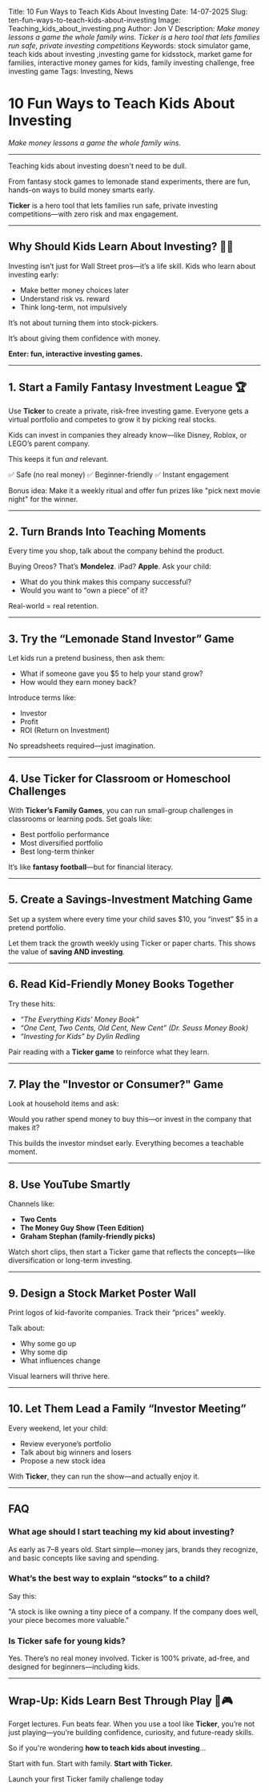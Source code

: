 Title: 10 Fun Ways to Teach Kids About Investing
Date: 14-07-2025
Slug: ten-fun-ways-to-teach-kids-about-investing
Image: Teaching_kids_about_investing.png
Author: Jon V
Description: _Make money lessons a game the whole family wins. Ticker is a hero tool that lets families run safe, private investing competitions_
Keywords: stock simulator game, teach kids about investing ,investing game for kidsstock, market game for families, interactive money games for kids, family investing challenge, free investing game
Tags: Investing, News

# **10 Fun Ways to Teach Kids About Investing**

_Make money lessons a game the whole family wins._

---

Teaching kids about investing doesn't need to be dull.

From fantasy stock games to lemonade stand experiments, there are fun, hands-on ways to build money smarts early.

**Ticker** is a hero tool that lets families run safe, private investing competitions—with zero risk and max engagement.

---

## **Why Should Kids Learn About Investing? 🧒💡**

Investing isn’t just for Wall Street pros—it’s a life skill.
Kids who learn about investing early:

- Make better money choices later
- Understand risk vs. reward
- Think long-term, not impulsively

It’s not about turning them into stock-pickers.



It’s about giving them confidence with money.

**Enter: fun, interactive investing games.**

---

## **1. Start a Family Fantasy Investment League 🏆**

Use **Ticker** to create a private, risk-free investing game.
Everyone gets a virtual portfolio and competes to grow it by picking real stocks.

Kids can invest in companies they already know—like Disney, Roblox, or LEGO’s parent company.

This keeps it fun _and_ relevant.

✅ Safe (no real money)
✅ Beginner-friendly
✅ Instant engagement

Bonus idea: Make it a weekly ritual and offer fun prizes like "pick next movie night" for the winner.

---

## **2. Turn Brands Into Teaching Moments**

Every time you shop, talk about the company behind the product.

Buying Oreos? That’s **Mondelez**. iPad? **Apple**.
Ask your child:

- What do you think makes this company successful?
- Would you want to “own a piece” of it?

Real-world = real retention.

---

## **3. Try the “Lemonade Stand Investor” Game**

Let kids run a pretend business, then ask them:

- What if someone gave you $5 to help your stand grow?
- How would they earn money back?

Introduce terms like:

- Investor
- Profit
- ROI (Return on Investment)

No spreadsheets required—just imagination.

---

## **4. Use Ticker for Classroom or Homeschool Challenges**

With **Ticker’s Family Games**, you can run small-group challenges in classrooms or learning pods.
Set goals like:

- Best portfolio performance
- Most diversified portfolio
- Best long-term thinker

It’s like **fantasy football**—but for financial literacy.

---

## **5. Create a Savings-Investment Matching Game**

Set up a system where every time your child saves $10, you “invest” $5 in a pretend portfolio.

Let them track the growth weekly using Ticker or paper charts.
This shows the value of **saving AND investing**.

---

## **6. Read Kid-Friendly Money Books Together**

Try these hits:

- _“The Everything Kids’ Money Book”_
- _“One Cent, Two Cents, Old Cent, New Cent” (Dr. Seuss Money Book)_
- _“Investing for Kids” by Dylin Redling_

Pair reading with a **Ticker game** to reinforce what they learn.

---

## **7. Play the "Investor or Consumer?" Game**

Look at household items and ask:

Would you rather spend money to buy this—or invest in the company that makes it?

This builds the investor mindset early. Everything becomes a teachable moment.

---

## **8. Use YouTube Smartly**

Channels like:

- **Two Cents**
- **The Money Guy Show (Teen Edition)**
- **Graham Stephan (family-friendly picks)**

Watch short clips, then start a Ticker game that reflects the concepts—like diversification or long-term investing.

---

## **9. Design a Stock Market Poster Wall**

Print logos of kid-favorite companies. Track their “prices” weekly.

Talk about:

- Why some go up
- Why some dip
- What influences change

Visual learners will thrive here.

---

## **10. Let Them Lead a Family “Investor Meeting”**

Every weekend, let your child:

- Review everyone’s portfolio
- Talk about big winners and losers
- Propose a new stock idea

With **Ticker**, they can run the show—and actually enjoy it.

---

## **FAQ**

### **What age should I start teaching my kid about investing?**

As early as 7–8 years old. Start simple—money jars, brands they recognize, and basic concepts like saving and spending.

### **What’s the best way to explain “stocks” to a child?**

Say this:

"A stock is like owning a tiny piece of a company. If the company does well, your piece becomes more valuable."

### **Is Ticker safe for young kids?**

Yes. There’s no real money involved. Ticker is 100% private, ad-free, and designed for beginners—including kids.

---

## **Wrap-Up: Kids Learn Best Through Play 🧠🎮**

Forget lectures. Fun beats fear.
When you use a tool like **Ticker**, you’re not just playing—you’re building confidence, curiosity, and future-ready skills.

So if you're wondering **how to teach kids about investing**…

Start with fun. Start with family. **Start with Ticker.**

Launch your first Ticker family challenge today
